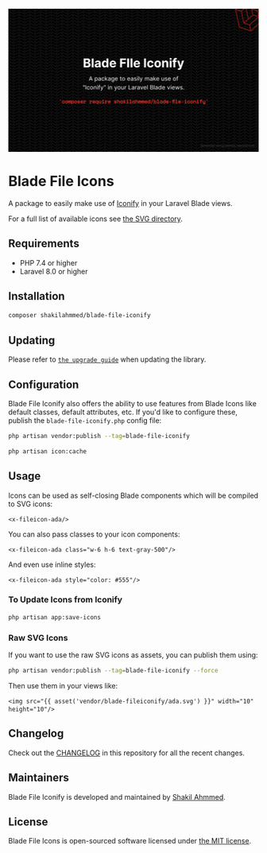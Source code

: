 <p align="center">
    <img src="./Blade_FIle_Iconify.png" width="1280" title="Social Card Blade File Icons">
</p>

# Blade File Icons

A package to easily make use of [Iconify](https://github.com/iconify) in your Laravel Blade views.

For a full list of available icons see [the SVG directory](resources/svg).

## Requirements

- PHP 7.4 or higher
- Laravel 8.0 or higher

## Installation

```bash
composer shakilahmmed/blade-file-iconify
```

## Updating

Please refer to [`the upgrade guide`](UPGRADE.md) when updating the library.

## Configuration

Blade File Iconify also offers the ability to use features from Blade Icons like default classes, default attributes,
etc. If you'd like to configure these, publish the `blade-file-iconify.php` config file:

```bash
php artisan vendor:publish --tag=blade-file-iconify
```

```bash
php artisan icon:cache
```

## Usage

Icons can be used as self-closing Blade components which will be compiled to SVG icons:

```blade
<x-fileicon-ada/>
```

You can also pass classes to your icon components:

```blade
<x-fileicon-ada class="w-6 h-6 text-gray-500"/>
```

And even use inline styles:

```blade
<x-fileicon-ada style="color: #555"/>
```

### To Update Icons from Iconify

```bash
php artisan app:save-icons
```

### Raw SVG Icons

If you want to use the raw SVG icons as assets, you can publish them using:

```bash
php artisan vendor:publish --tag=blade-file-iconify --force
```

Then use them in your views like:

```blade
<img src="{{ asset('vendor/blade-fileiconify/ada.svg') }}" width="10" height="10"/>
```

## Changelog

Check out the [CHANGELOG](CHANGELOG.md) in this repository for all the recent changes.

## Maintainers

Blade File Iconify is developed and maintained by [Shakil Ahmmed](https://github.com/ShakilAhmmed).

## License

Blade File Icons is open-sourced software licensed under [the MIT license](LICENSE.md).

